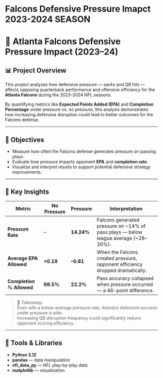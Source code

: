 # Falcons Defensive Pressure Imapct 2023-2024 SEASON
# 🏈 Atlanta Falcons Defensive Pressure Impact (2023–24)

## 📊 Project Overview
This project analyzes how defensive pressure — sacks and QB hits — affects opposing quarterback performance and offensive efficiency for the **Atlanta Falcons** during the 2023–2024 NFL seasons.  

By quantifying metrics like **Expected Points Added (EPA)** and **Completion Percentage** under pressure vs. no pressure, this analysis demonstrates how increasing defensive disruption could lead to better outcomes for the Falcons defense.

---

## 🎯 Objectives
- Measure how often the Falcons defense generates pressure on passing plays.  
- Evaluate how pressure impacts opponent **EPA** and **completion rate**.  
- Visualize and interpret results to support potential defensive strategy improvements.

---

## 🧠 Key Insights
| Metric | No Pressure | Pressure | Interpretation |
|--------|--------------|-----------|----------------|
| **Pressure Rate** | – | **14.24%** | Falcons generated pressure on ~14% of pass plays — below league average (~28–30%). |
| **Average EPA Allowed** | **+0.19** | **–0.81** | When the Falcons created pressure, opponent efficiency dropped dramatically. |
| **Completion % Allowed** | **68.5%** | **22.2%** | Pass accuracy collapsed when pressure occurred — a 46-point difference. |

> 🧩 *Takeaway:*  
> Even with a below-average pressure rate, Atlanta’s defensive success under pressure is elite.  
> Increasing QB disruption frequency could significantly reduce opponent scoring efficiency.

---

## 🧰 Tools & Libraries
- **Python 3.12**
- **pandas** — data manipulation  
- **nfl_data_py** — NFL play-by-play data  
- **matplotlib** — visualization  
